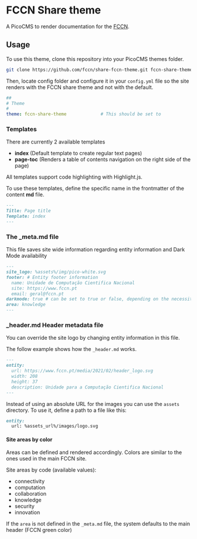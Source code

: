 # FCCN Share theme

A PicoCMS to render documentation for the [FCCN](https://fccn.pt).

## Usage

To use this theme, clone this repository into your PicoCMS themes folder.

```bash
git clone https://github.com/fccn/share-fccn-theme.git fccn-share-theme
```

Then, locate config folder and configure it in your `config.yml` file so the site renders with the FCCN share theme and not with the default.

```yaml
##
# Theme
#
theme: fccn-share-theme             # This should be set to 
```

### Templates

There are currently 2 available templates

* __index__ (Default template to create regular text pages)
* __page-toc__ (Renders a table of contents navigation on the right side of the page)

All templates support code highlighting with Highlight.js.

To use these templates, define the specific name in the frontmatter of the content __md__ file.

```markdown
---
Title: Page title
Template: index
---
```

### The _meta.md file

This file saves site wide information regarding entity information and Dark Mode availability

```markdown
---
site_logo: %assets%/img/pico-white.svg
footer: # Entity footer information
  name: Unidade de Computação Cientifica Nacional
  site: https://www.fccn.pt
  email: geral@fccn.pt
darkmode: true # can be set to true or false, depending on the necessity
area: knowledge
---
```

### _header.md Header metadata file

You can override the site logo by changing entity information in this file.

The follow example shows how the `_header.md` works.

```markdown
---
entity:
  url: https://www.fccn.pt/media/2021/02/header_logo.svg
  width: 208
  height: 37
  description: Unidade para a Computação Cientifica Nacional
---
```

Instead of using an absolute URL for the images you can use the `assets` directory. To use it, define a path to a file like this:

```markdown
entity:
  url: %assets_url%/images/logo.svg
```

#### Site areas by color

Areas can be defined and rendered accordingly. Colors are similar to the ones used in the main FCCN site.

Site areas by code (available values):
* connectivity
* computation
* collaboration
* knowledge
* security
* innovation

If the `area` is not defined in the `_meta.md` file, the system defaults to the main header (FCCN green color)
